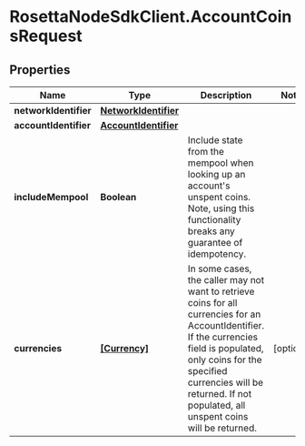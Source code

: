 # RosettaNodeSdkClient.AccountCoinsRequest

## Properties

Name | Type | Description | Notes
------------ | ------------- | ------------- | -------------
**networkIdentifier** | [**NetworkIdentifier**](NetworkIdentifier.md) |  | 
**accountIdentifier** | [**AccountIdentifier**](AccountIdentifier.md) |  | 
**includeMempool** | **Boolean** | Include state from the mempool when looking up an account&#39;s unspent coins. Note, using this functionality breaks any guarantee of idempotency. | 
**currencies** | [**[Currency]**](Currency.md) | In some cases, the caller may not want to retrieve coins for all currencies for an AccountIdentifier. If the currencies field is populated, only coins for the specified currencies will be returned. If not populated, all unspent coins will be returned. | [optional] 


